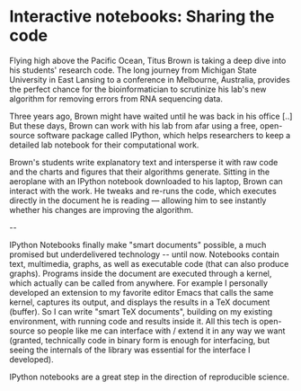 # Interactive notebooks: Sharing the code

Flying high above the Pacific Ocean, Titus Brown is taking a deep dive
into his students' research code. The long journey from Michigan State
University in East Lansing to a conference in Melbourne, Australia,
provides the perfect chance for the bioinformatician to scrutinize his
lab's new algorithm for removing errors from RNA sequencing data.

Three years ago, Brown might have waited until he was back in his
office [..] But these days, Brown can work with his lab from afar
using a free, open-source software package called IPython, which helps
researchers to keep a detailed lab notebook for their computational
work.

Brown's students write explanatory text and intersperse it with raw
code and the charts and figures that their algorithms
generate. Sitting in the aeroplane with an IPython notebook downloaded
to his laptop, Brown can interact with the work. He tweaks and re-runs
the code, which executes directly in the document he is reading —
allowing him to see instantly whether his changes are improving the
algorithm.

--

IPython Notebooks finally make "smart documents" possible, a much
promised but underdelivered technology -- until now. Notebooks contain
text, multimedia, graphs, as well as executable code (that can also
produce graphs). Programs inside the document are executed through a
kernel, which actually can be called from anywhere. For example I
personally developed an extension to my favorite editor Emacs that
calls the same kernel, captures its output, and displays the results
in a TeX document (buffer). So I can write "smart TeX documents",
building on my existing environment, with running code and results
inside it. All this tech is open-source so people like me can
interface with / extend it in any way we want (granted, technically
code in binary form is enough for interfacing, but seeing the
internals of the library was essential for the interface I
developed). 

IPython notebooks are a great step in the direction of reproducible
science.


